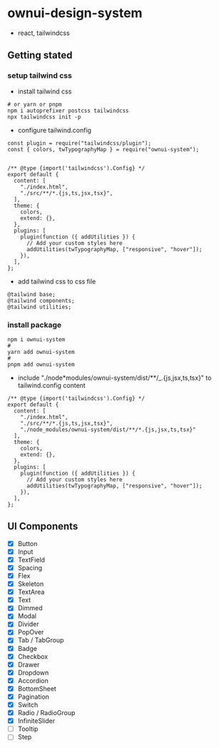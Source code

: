 # ownui-design-system

- react, tailwindcss

## Getting stated

### setup tailwind css

- install tailwind css

```
# or yarn or pnpm
npm i autoprefixer postcss tailwindcss
npx tailwindcss init -p
```

- configure tailwind.config

```
const plugin = require("tailwindcss/plugin");
const { colors, twTypographyMap } = require("ownui-system");


/** @type {import('tailwindcss').Config} */
export default {
  content: [
    "./index.html",
    "./src/**/*.{js,ts,jsx,tsx}",
  ],
  theme: {
    colors,
    extend: {},
  },
  plugins: [
    plugin(function ({ addUtilities }) {
      // Add your custom styles here
      addUtilities(twTypographyMap, ["responsive", "hover"]);
    }),
  ],
};

```

- add tailwind css to css file

```
@tailwind base;
@tailwind components;
@tailwind utilities;
```

### install package

```
npm i ownui-system
#
yarn add ownui-system
#
pnpm add ownui-system
```

- include "./node\*modules/ownui-system/dist/\*\*/\_.{js,jsx,ts,tsx}" to tailwind.config content

```
/** @type {import('tailwindcss').Config} */
export default {
  content: [
    "./index.html",
    "./src/**/*.{js,ts,jsx,tsx}",
    "./node_modules/ownui-system/dist/**/*.{js,jsx,ts,tsx}"
  ],
  theme: {
    colors,
    extend: {},
  },
  plugins: [
    plugin(function ({ addUtilities }) {
      // Add your custom styles here
      addUtilities(twTypographyMap, ["responsive", "hover"]);
    }),
  ],
};

```

## UI Components

- [x] Button
- [x] Input
- [x] TextField
- [x] Spacing
- [x] Flex
- [x] Skeleton
- [x] TextArea
- [x] Text
- [x] Dimmed
- [x] Modal
- [x] Divider
- [x] PopOver
- [x] Tab / TabGroup
- [x] Badge
- [x] Checkbox
- [x] Drawer
- [x] Dropdown
- [x] Accordion
- [x] BottomSheet
- [x] Pagination
- [x] Switch
- [x] Radio / RadioGroup
- [x] InfiniteSlider
- [ ] Tooltip
- [ ] Step
